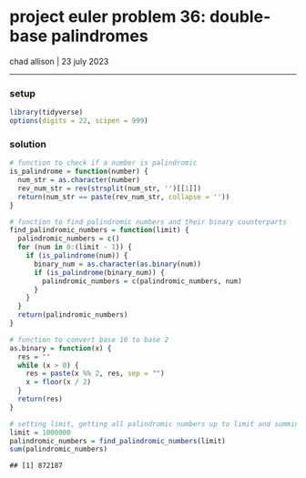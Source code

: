 project euler problem 36: double-base palindromes
================
chad allison \| 23 july 2023

------------------------------------------------------------------------

### setup

``` r
library(tidyverse)
options(digits = 22, scipen = 999)
```

### solution

``` r
# function to check if a number is palindromic
is_palindrome = function(number) {
  num_str = as.character(number)
  rev_num_str = rev(strsplit(num_str, '')[[1]])
  return(num_str == paste(rev_num_str, collapse = ''))
}

# function to find palindromic numbers and their binary counterparts
find_palindromic_numbers = function(limit) {
  palindromic_numbers = c()
  for (num in 0:(limit - 1)) {
    if (is_palindrome(num)) {
      binary_num = as.character(as.binary(num))
      if (is_palindrome(binary_num)) {
        palindromic_numbers = c(palindromic_numbers, num)
      }
    }
  }
  return(palindromic_numbers)
}

# function to convert base 10 to base 2
as.binary = function(x) {
  res = ""
  while (x > 0) {
    res = paste(x %% 2, res, sep = "")
    x = floor(x / 2)
  }
  return(res)
}

# setting limit, getting all palindromic numbers up to limit and summing
limit = 1000000
palindromic_numbers = find_palindromic_numbers(limit)
sum(palindromic_numbers)
```

    ## [1] 872187
